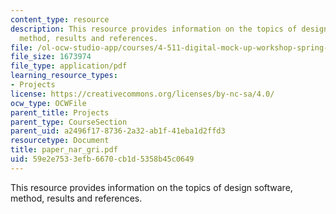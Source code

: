 ```yaml
---
content_type: resource
description: This resource provides information on the topics of design software,
  method, results and references.
file: /ol-ocw-studio-app/courses/4-511-digital-mock-up-workshop-spring-2006/59e2e7533efb6670cb1d5358b45c0649_paper_nar_gri.pdf
file_size: 1673974
file_type: application/pdf
learning_resource_types:
- Projects
license: https://creativecommons.org/licenses/by-nc-sa/4.0/
ocw_type: OCWFile
parent_title: Projects
parent_type: CourseSection
parent_uid: a2496f17-8736-2a32-ab1f-41eba1d2ffd3
resourcetype: Document
title: paper_nar_gri.pdf
uid: 59e2e753-3efb-6670-cb1d-5358b45c0649
---
```

This resource provides information on the topics of design software, method, results and references.